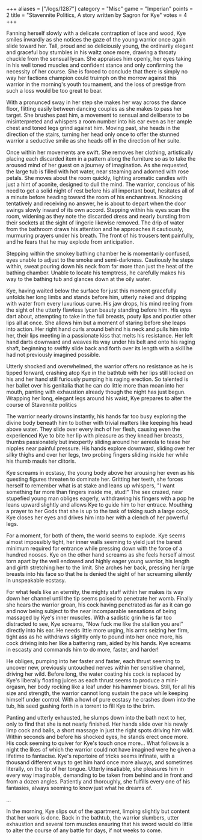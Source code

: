 +++
aliases = ["/logs/1287"]
category = "Misc"
game = "Imperian"
points = 2
title = "Stavennite Politics, A story written by Sagron for Kye"
votes = 4
+++

Fanning herself slowly with a delicate contraption of lace and wood, Kye smiles inwardly as she notices the gaze of the young warrior once again slide toward her. Tall, proud and so deliciously young, the ordinarily elegant and graceful boy stumbles in his waltz once more, drawing a throaty chuckle from the sensual lycan. She appraises him openly, her eyes taking in his well toned muscles and confident stance and only confirming the necessity of her course. She is forced to conclude that there is simply no way her factions champion could truimph on the morrow against this warrior in the morning\'s youth tournament, and the loss of prestige from such a loss would be too great to bear. 

With a pronunced sway in her step she makes her way across the dance floor, flitting easily between dancing couples as she makes to pass her target. She brushes past him, a movement to sensual and deliberate to be misinterpreted and whispers a room number into his ear even as her ample chest and toned legs grind against him. Moving past, she heads in the direction of the stairs, turning her head only once to offer the stunned warrior a seductive smile as she heads off in the direction of her suite. 

Once within her movements are swift. She removes her clothing, artistically placing each discarded item in a pattern along the furniture so as to take the aroused mind of her guest on a journey of imagination. As she requested, the large tub is filled with hot water, near steaming and adorned with rose petals. She moves about the room quickly, lighting aromatic candles with just a hint of aconite, designed to dull the mind. 
The warrior, concious of his need to get a solid night of rest before his all important bout, hesitates all of a minute before heading toward the room of his enchantress. Knocking tentatively and receiving no answer, he is about to depart when the door swings slowly inward of its own accord. Stepping within his eyes scan the room, widening as they note the discarded dress and nearly bursting from their sockets at the sight of lingerie likewise removed. The drip of water from the bathroom draws his attention and he approaches it cautiously, murmuring prayers under his breath. The front of his trousers tent painfully, and he fears that he may explode from anticipation.

Stepping within the smokey bathing chamber he is momentarily confused, eyes unable to adjust to the smoke and semi-darkness. Cautiously he steps within, sweat pouring down his neck from far more than just the heat of the bathing chamber. Unable to locate his temptress, he carefully makes his way to the bathing tub and glances down at the oily water. 

Kye, having waited below the surface for just this moment gracefully unfolds her long limbs and stands before him, utterly naked and dripping with water from every luxurious curve. His jaw drops, his mind reeling from the sight of the utterly flawless lycan beauty standing before him. His eyes dart about, attempting to take in the full breasts, pouty lips and poutier other lips all at once. She allows him but a moment of staring before she leaps into action. Her right hand curls around behind his neck and pulls him into her, their lips meeting in a passionate kiss that melts his resistance. Her left hand darts downward and weaves its way under his belt and onto his raging shaft, beginning to swiftly slide back and forth over its length with a skill he had not previously imagined possible. 

Utterly shocked and overwhelmed, the warrior offers no resistance as he is tipped forward, crashing atop Kye in the bathtub with her lips still locked on his and her hand still furiously pumping his raging erection. So talented is her ballet over his genitalia that he can do little more than moan into her mouth, panting with exhaustion already though the night has just begun. Wrapping her long, elegant legs around his waist, Kye prepares to alter the course of Stavennite politics

The warrior nearly drowns instantly, his hands far too busy exploring the divine body beneath him to bother with trivial matters like keeping his head above water. They slide over every inch of her flesh, causing even the experienced Kye to bite her lip with pleasure as they knead her breasts, thumbs passionately but inexpertly sliding around her aereola to tease her nipples near painful pressure. His hands explore downward, sliding over her silky thighs and over her legs, two probing fingers sliding inside her while his thumb mauls her clitoris. 

Kye screams in ecstasy, the young body above her arousing her even as his questing figures threaten to dominate her. Gritting her teeth, she forces herself to remember what is at stake and leans up whispers, \"I want something far more than fingers inside me, stud!\" The sex crazed, near stupefied young man obliges eagerly, withdrawing his fingers with a pop he leans upward slightly and allows Kye to guide him to her entrace. Mouthing a prayer to her Gods that she is up to the task of taking such a large cock, Kye closes her eyes and drives him into her with a clench of her powerful legs. 

For a moment, for both of them, the world seems to explode. Kye seems almost impossibly tight, her inner walls seeming to yield just the barest minimum required for entrance while pressing down with the force of a hundred nooses. Kye on the other hand screams as she feels herself almost torn apart by the well endowed and highly eager young warrior, his length and girth stretching her to the limit. She arches her back, pressing her large breasts into his face so that he is denied the sight of her screaming silently in unspeakable ecstasy. 

For what feels like an eternity, the mighty staff within her makes its way down her channel until the tip seems poised to penetrate her womb. Finally she hears the warrior groan, his cock having penetrated as far as it can go and now being subject to the near incomparable sensations of being massaged by Kye\'s inner muscles. With a sadistic grin he is far too distracted to see, Kye screams, \"Now fuck me like the stallion you are!\" directly into his ear. He needs little more urging, his arms seizing her firm, tight ass as he withdraws slightly only to pound into her once more, his cock driving into her like a battering ram, aided by his hands. Kye screams in escasty and commands him to do more, faster, and harder! 

He obliges, pumping into her faster and faster, each thrust seeming to uncover new, previously untouched nerves within her sensitive channel, driving her wild. Before long, the water coating his cock is replaced by Kye\'s liberally floating juices as each thrust seems to produce a mini-orgasm, her body rocking like a leaf under his hammer blows. Still, for all his size and strength, the warrior cannot long sustain the pace while keeping himself under control. With a howl of pure ecstasy he crashes down into the tub, his seed gushing forth in a torrent to fill Kye to the brim. 

Panting and utterly exhausted, he slumps down into the bath next to her, only to find that she is not nearly finished. Her hands slide over his newly limp cock and balls, a short massage in just the right spots driving him wild. Within seconds and before his shocked eyes, he stands erect once more. His cock seeming to quiver for Kye\'s touch once more...
What follows is a night the likes of which the warrior could not have imagined were he given a lifetime to fantacise. Kye\'s reportoire of tricks seems infinate, with a thousand different ways to get him hard once more always, and sometimes literally, on the tip of her tongue. Utterly insatiable, she pleasures him in every way imaginable, demanding to be taken from behind and in front and from a dozen angles. Patiently and thoroughly, she fulfills every one of his fantasies, always seeming to know just what he dreams of. 

...

In the morning, Kye slips out of the apartment, limping slightly but content that her work is done. Back in the bathtub, the warrior slumbers, utter exhaustion and several torn muscles ensuring that his sword would do little to alter the course of any battle for days, if not weeks to come. 

